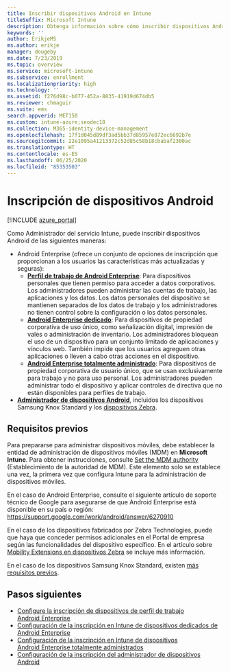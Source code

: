 ```yaml
---
title: Inscribir dispositivos Android en Intune
titleSuffix: Microsoft Intune
description: Obtenga información sobre cómo inscribir dispositivos Android en Intune.
keywords: ''
author: ErikjeMS
ms.author: erikje
manager: dougeby
ms.date: 7/23/2019
ms.topic: overview
ms.service: microsoft-intune
ms.subservice: enrollment
ms.localizationpriority: high
ms.technology: ''
ms.assetid: f276d98c-b077-452a-8835-41919d674db5
ms.reviewer: chmaguir
ms.suite: ems
search.appverid: MET150
ms.custom: intune-azure;seodec18
ms.collection: M365-identity-device-management
ms.openlocfilehash: 17f1d045d89df3ad5bb37d85957e872ec6692b7e
ms.sourcegitcommit: 22e1095a41213372c52d85c58b18cbabaf2300ac
ms.translationtype: HT
ms.contentlocale: es-ES
ms.lasthandoff: 06/25/2020
ms.locfileid: "85353503"
---
```

# <a name="enroll-android-devices"></a>Inscripción de dispositivos Android

[!INCLUDE [azure_portal](../includes/azure_portal.md)]

Como Administrador del servicio Intune, puede inscribir dispositivos Android de las siguientes maneras:
- Android Enterprise (ofrece un conjunto de opciones de inscripción que proporcionan a los usuarios las características más actualizadas y seguras):
    - [**Perfil de trabajo de Android Enterprise**](android-work-profile-enroll.md): Para dispositivos personales que tienen permiso para acceder a datos corporativos. Los administradores pueden administrar las cuentas de trabajo, las aplicaciones y los datos. Los datos personales del dispositivo se mantienen separados de los datos de trabajo y los administradores no tienen control sobre la configuración o los datos personales. 
    - [**Android Enterprise dedicado**](android-kiosk-enroll.md): Para dispositivos de propiedad corporativa de uso único, como señalización digital, impresión de vales o administración de inventario. Los administradores bloquean el uso de un dispositivo para un conjunto limitado de aplicaciones y vínculos web. También impide que los usuarios agreguen otras aplicaciones o lleven a cabo otras acciones en el dispositivo.
    - [**Android Enterprise totalmente administrado**](android-fully-managed-enroll.md): Para dispositivos de propiedad corporativa de usuario único, que se usan exclusivamente para trabajo y no para uso personal. Los administradores pueden administrar todo el dispositivo y aplicar controles de directiva que no están disponibles para perfiles de trabajo. 
- [**Administrador de dispositivos Android**](android-enroll-device-administrator.md), incluidos los dispositivos Samsung Knox Standard y los [dispositivos Zebra](../configuration/android-zebra-mx-overview.md). 

## <a name="prerequisites"></a>Requisitos previos

Para prepararse para administrar dispositivos móviles, debe establecer la entidad de administración de dispositivos móviles (MDM) en **Microsoft Intune**. Para obtener instrucciones, consulte [Set the MDM authority](../fundamentals/mdm-authority-set.md) (Establecimiento de la autoridad de MDM). Este elemento solo se establece una vez, la primera vez que configura Intune para la administración de dispositivos móviles.

En el caso de Android Enterprise, consulte el siguiente artículo de soporte técnico de Google para asegurarse de que Android Enterprise está disponible en su país o región: https://support.google.com/work/android/answer/6270910

En el caso de los dispositivos fabricados por Zebra Technologies, puede que haya que conceder permisos adicionales en el Portal de empresa según las funcionalidades del dispositivo específico. En el artículo sobre [Mobility Extensions en dispositivos Zebra](../configuration/android-zebra-mx-overview.md) se incluye más información.

En el caso de los dispositivos Samsung Knox Standard, existen [más requisitos previos](android-samsung-knox-mobile-enroll.md).

## <a name="next-steps"></a>Pasos siguientes

- [Configure la inscripción de dispositivos de perfil de trabajo Android Enterprise](android-work-profile-enroll.md)
- [Configuración de la inscripción en Intune de dispositivos dedicados de Android Enterprise](android-kiosk-enroll.md)
- [Configuración de la inscripción en Intune de dispositivos Android Enterprise totalmente administrados](android-fully-managed-enroll.md)
- [Configuración de la inscripción del administrador de dispositivos Android](android-enroll-device-administrator.md)

